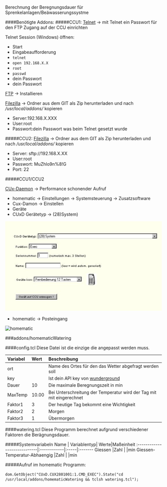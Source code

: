 Berechnung der Beregnungsdauer für Sprenkelanlagen/Beäwasserungssystme

####Benötigte Addons:
#####CCU1:
[Telnet](http://www.homematic-inside.de/software/addons/item/telnet-dienst) -> mit Telnet ein Passwort für den FTP Zugang auf der CCU einrichten

Telnet Session (Windows) öffnen:

*   Start
*   Eingabeaufforderung
*   `telnet`
*   `open 192.168.X.X`
*   `root`
*   `passwd`
*   dein Passwort
*   dein Passwort

[FTP](http://www.homematic-inside.de/software/addons/item/ftp) -> Installieren

[Filezilla](https://filezilla-project.org/) -> Ordner aus dem GIT als Zip herunterladen und nach */usr/local/addons/* kopieren

*   Server:192.168.X.XXX
*   User:root
*   Passwort:dein Passwort was beim Telnet gesetzt wurde

#####CCU2:
[Filezilla](https://filezilla-project.org/) -> Ordner aus dem GIT als Zip herunterladen und nach */usr/local/addons/* kopieren

*   Server: sftp://192.168.X.XX
*   User:root
*   Passwort: MuZhlo9n%8!G
*   Port: 22

#####CCU1/CCU2

[CUx-Daemon](http://www.homematic-inside.de/software/cuxdaemon) -> Performance schonender Aufruf

*   homematic -> Einstellungen -> Systemsteuerung -> Zusatzsoftware
*   Cux-Damon -> Einstellen
*   Geräte
*   CUxD Gerätetyp -> (28)System)

![CuxD](https://github.com/nleutner/homematicWeather/blob/develop/addons/homematicWeather/doc/images/Cux%20Exec.jpg?raw=true)

*   homematic -> Posteingang

![homematic](https://raw.github.com/nleutner/homematicWeather/develop/addons/homematicWeather/doc/images/Cux%20CCU.gif)



###addons/homematicWatering





####config.tcl
Diese Datei ist die einzige die angepasst werden muss.

 Variabel            |Wert     |Beschreibung                                                                |
:--------------------|:--------|:---------------------------------------------------------------------------|
ort                  |         |Name des Ortes für den das Wetter abgefragt werden soll                     |
key                  |         |Ist dein API key von [wunderground](http://api.wunderground.com/weather/api/)                                                                          |
Dauer                |10       |Die maximale Beregnungszeit in min
MaxTemp              |10.00    |Bei Unterschreitung der Temperatur wird der Tag mit mit eingerechnet
Faktor1              |3        |Der heutige Tag bekommt eine Wichtigkeit
Faktor2              |2        |Morgen
Faktor3              |1        |Übermorgen



####watering.tcl
Diese Programm berechnet aufgrund verschiedener Faktoren die Berägnungsdauer.

#####Systemvariabeln
 Name                        | Variablentyp| Werte|Maßeinheit
:----------------------------|:------------|:-----|:-------
Giessen                      |Zahl         |      |min
Giessen-Temperatur-Abhaengig |Zahl         |      |min

#####Aufruf im homematic Programm:
```
dom.GetObject("CUxD.CUX2801001:1.CMD_EXEC").State("cd /usr/local/addons/homematicWatering && tclsh watering.tcl");
```
